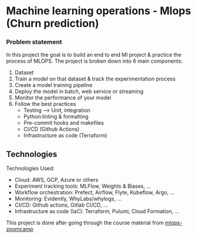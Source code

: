 # Machine learning operations - Mlops (Churn prediction)


### Problem statement
In this project the goal is to build an end to end Ml project & practice the process of MLOPS. The project is broken down into 6 main components:


1. Dataset 
2. Train a model on that dataset & track the experimentation process
3. Create a model training pipeline
4. Deploy the model in batch, web service or streaming
5. Monitor the performance of your model
6. Follow the best practices
      * Testing --> Unit, integration
      * Python:linting & formatting
      * Pre-commit hooks and makefiles
      * CI/CD (Github Actions)
      * Infrastructure as code (Terraform) 

## Technologies 

Technologies Used:

* Cloud: AWS, GCP, Azure or others
* Experiment tracking tools: MLFlow, Weights & Biases, ... 
* Workflow orchestration: Prefect, Airflow, Flyte, Kubeflow, Argo, ...
* Monitoring: Evidently, WhyLabs/whylogs, ...
* CI/CD: Github actions, Gitlab CI/CD, ...
* Infrastructure as code (IaC): Terraform, Pulumi, Cloud Formation, ...







This project is done after going through the course material from [mlops-zoomcamp](https://github.com/MarwanH7/mlops-zoomcamp)
